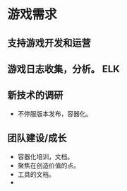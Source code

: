 # 游戏需求

## 支持游戏开发和运营

## 游戏日志收集，分析。 ELK

## 新技术的调研

* 不停服版本发布，容器化。

## 团队建设/成长

* 容器化培训，文档。
* 聚焦在创造价值的点。
* 工具的文档。
* 